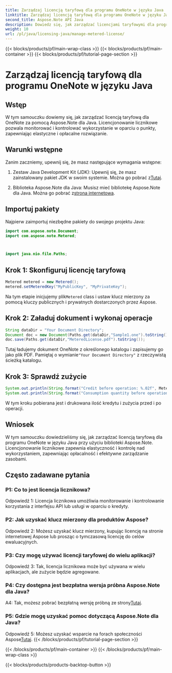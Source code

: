 ```yaml
---
title: Zarządzaj licencją taryfową dla programu OneNote w języku Java
linktitle: Zarządzaj licencją taryfową dla programu OneNote w języku Java
second_title: Aspose.Note API Java
description: Dowiedz się, jak zarządzać licencjami taryfowymi dla programu OneNote w języku Java przy użyciu biblioteki Aspose.Note. Kontroluj wykorzystanie, monitoruj środki i wydajnie optymalizuj koszty.
weight: 10
url: /pl/java/licensing-java/manage-metered-license/
---
```


{{< blocks/products/pf/main-wrap-class >}}
{{< blocks/products/pf/main-container >}}
{{< blocks/products/pf/tutorial-page-section >}}

# Zarządzaj licencją taryfową dla programu OneNote w języku Java

## Wstęp

W tym samouczku dowiemy się, jak zarządzać licencją taryfową dla OneNote za pomocą Aspose.Note dla Java. Licencjonowanie licznikowe pozwala monitorować i kontrolować wykorzystanie w oparciu o punkty, zapewniając elastyczne i opłacalne rozwiązanie.

## Warunki wstępne

Zanim zaczniemy, upewnij się, że masz następujące wymagania wstępne:

1.  Zestaw Java Development Kit (JDK): Upewnij się, że masz zainstalowany pakiet JDK w swoim systemie. Można go pobrać z[Tutaj](https://www.oracle.com/java/technologies/javase-jdk11-downloads.html).
   
2. Biblioteka Aspose.Note dla Java: Musisz mieć bibliotekę Aspose.Note dla Java. Można go pobrać z[strona internetowa](https://releases.aspose.com/note/java/).

## Importuj pakiety

Najpierw zaimportuj niezbędne pakiety do swojego projektu Java:

```java
import com.aspose.note.Document;
import com.aspose.note.Metered;



import java.nio.file.Paths;
```

## Krok 1: Skonfiguruj licencję taryfową

```java
Metered metered = new Metered();
metered.setMeteredKey("MyPublicKey", "MyPrivateKey");
```

 Na tym etapie inicjujemy plik`Metered` class i ustaw klucz mierzony za pomocą kluczy publicznych i prywatnych dostarczonych przez Aspose.

## Krok 2: Załaduj dokument i wykonaj operacje

```java
String dataDir = "Your Document Directory";
Document doc = new Document(Paths.get(dataDir,"Sample1.one").toString());
doc.save(Paths.get(dataDir,"MeteredLicense.pdf").toString());
```

 Tutaj ładujemy dokument OneNote z określonego katalogu i zapisujemy go jako plik PDF. Pamiętaj o wymianie`"Your Document Directory"` z rzeczywistą ścieżką katalogu.

## Krok 3: Sprawdź zużycie

```java
System.out.println(String.format("Credit before operation: %.02f", Metered.getConsumptionCredit()));
System.out.println(String.format("Consumption quantity before operation: %.02f", Metered.getConsumptionQuantity()));
```

W tym kroku pobierana jest i drukowana ilość kredytu i zużycia przed i po operacji.

## Wniosek

W tym samouczku dowiedzieliśmy się, jak zarządzać licencją taryfową dla programu OneNote w języku Java przy użyciu biblioteki Aspose.Note. Licencjonowanie licznikowe zapewnia elastyczność i kontrolę nad wykorzystaniem, zapewniając opłacalność i efektywne zarządzanie zasobami.

## Często zadawane pytania

### P1: Co to jest licencja licznikowa?

Odpowiedź 1: Licencja licznikowa umożliwia monitorowanie i kontrolowanie korzystania z interfejsu API lub usługi w oparciu o kredyty.
   
### P2: Jak uzyskać klucz mierzony dla produktów Aspose?

Odpowiedź 2: Możesz uzyskać klucz mierzony, kupując licencję na stronie internetowej Aspose lub prosząc o tymczasową licencję do celów ewaluacyjnych.
   
### P3: Czy mogę używać licencji taryfowej do wielu aplikacji?

Odpowiedź 3: Tak, licencja licznikowa może być używana w wielu aplikacjach, ale zużycie będzie agregowane.
   
### P4: Czy dostępna jest bezpłatna wersja próbna Aspose.Note dla Java?

 A4: Tak, możesz pobrać bezpłatną wersję próbną ze strony[Tutaj](https://releases.aspose.com/).
   
### P5: Gdzie mogę uzyskać pomoc dotyczącą Aspose.Note dla Java?

 Odpowiedź 5: Możesz uzyskać wsparcie na forach społeczności Aspose[Tutaj](https://forum.aspose.com/c/note/28).
{{< /blocks/products/pf/tutorial-page-section >}}

{{< /blocks/products/pf/main-container >}}
{{< /blocks/products/pf/main-wrap-class >}}

{{< blocks/products/products-backtop-button >}}
